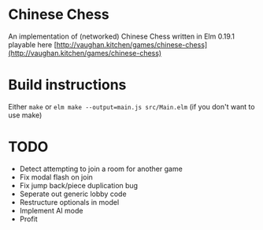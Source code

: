 # Chinese Chess

An implementation of (networked) Chinese Chess written in Elm 0.19.1 playable here [http://vaughan.kitchen/games/chinese-chess](http://vaughan.kitchen/games/chinese-chess)

# Build instructions
Either `make` or `elm make --output=main.js src/Main.elm` (if you don't want to use make)

# TODO
* Detect attempting to join a room for another game
* Fix modal flash on join
* Fix jump back/piece duplication bug
* Seperate out generic lobby code
* Restructure optionals in model
* Implement AI mode
* Profit

